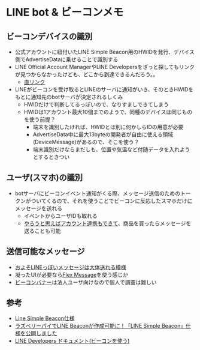 # LINE bot & ビーコンメモ

## ビーコンデバイスの識別
- 公式アカウントに紐付いたLINE Simple Beacon用のHWIDを発行、デバイス側でAdvertiseDataに乗せることで識別する
- LINE Official Account ManagerやLINE Developersをざっと探してもリンクが見つからなかったけども、どこから到達できるんだろう。。
  - [直リンク](https://manager.line.biz/beacon/register)
- LINEがビーコンを受け取るとLINEのサーバに通知がいき、そのときHWIDをもとに通知先のbotサーバが決定されるしくみ
  - HWIDだけで判断してるっぽいので、なりすましできてしまう
  - HWIDは1アカウント最大10個までのようで、同種のデバイスは同じものを使う前提？
    - 端末を識別したければ、HWIDとは別に何かしらIDの用意が必要
    - AdvertiseData中に最大13byteの開発者が自由に使える領域(DeviceMessage)があるので、そこを使う？
    - 端末識別だけならまだしも、位置や気温など付随データを入れようとするときつい

## ユーザ(スマホ)の識別
- botサーバにビーコンイベント通知がくる際、メッセージ送信のためのトークンがついてくるので、それを使うことでビーコンに反応したスマホだけにメッセージを送れる
  - イベントからユーザIDも取れる
  - [やろうと思えばアカウント連携もできて](https://developers.line.biz/ja/docs/messaging-api/linking-accounts/)、商品を買ったらメッセージを送ることも可能

## 送信可能なメッセージ
- [およそLINEっぽいメッセージは大体送れる模様](https://developers.line.biz/ja/docs/messaging-api/message-types/)
- 凝ったUIが必要なら[Flex Message](https://developers.line.biz/ja/docs/messaging-api/using-flex-messages/)を使う感じか
- [ビーコンバナー](https://developers.line.biz/ja/docs/messaging-api/using-beacons/#beacon-banner)は法人ユーザ向けなので個人で調査は難しい

## 参考
- [Line Simple Beacon仕様](https://github.com/line/line-simple-beacon/blob/master/README.ja.md)
- [ラズベリーパイでLINE Beaconが作成可能に！「LINE Simple Beacon」仕様を公開しました](https://engineering.linecorp.com/ja/blog/detail/117/)
- [LINE Developers ドキュメント(ビーコンを使う)](https://developers.line.biz/ja/docs/messaging-api/using-beacons/)